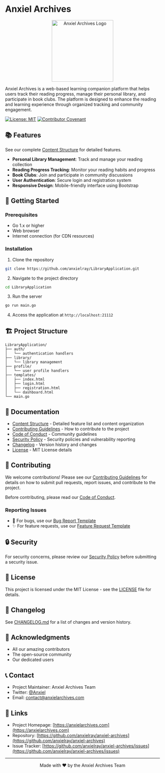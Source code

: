 # Anxiel Archives

<p align="center">
  <img src="https://pbs.twimg.com/media/GfbwIQnWsAAWVRd?format=jpg&name=small" alt="Anxiel Archives Logo" width="200"/>
</p>

Anxiel Archives is a web-based learning companion platform that helps users track their reading progress, manage their personal library, and participate in book clubs. The platform is designed to enhance the reading and learning experience through organized tracking and community engagement.

[![License: MIT](https://img.shields.io/badge/License-MIT-yellow.svg)](https://opensource.org/licenses/MIT)
[![Contributor Covenant](https://img.shields.io/badge/Contributor%20Covenant-2.1-4baaaa.svg)](CODE_OF_CONDUCT.md)

## 📚 Features

See our complete [Content Structure](content.md) for detailed features.

- **Personal Library Management**: Track and manage your reading collection
- **Reading Progress Tracking**: Monitor your reading habits and progress
- **Book Clubs**: Join and participate in community discussions
- **User Authentication**: Secure login and registration system
- **Responsive Design**: Mobile-friendly interface using Bootstrap

## 🚀 Getting Started

### Prerequisites

- Go 1.x or higher
- Web browser
- Internet connection (for CDN resources)

### Installation

1. Clone the repository
```bash
git clone https://github.com/anxielray/LibraryApplication.git
```

2. Navigate to the project directory
```bash
cd LibraryApplication
```

3. Run the server
```bash
go run main.go
```

4. Access the application at `http://localhost:21112`

## 🏗️ Project Structure

```
LibraryApplication/
├── auth/
│   └── authentication handlers
├── library/
│   └── library management
├── profile/
│   └── user profile handlers
├── templates/
│   ├── index.html
│   ├── login.html
│   ├── registration.html
│   └── dashboard.html
└── main.go
```

## 📖 Documentation

- [Content Structure](content.md) - Detailed feature list and content organization
- [Contributing Guidelines](CONTRIBUTING.md) - How to contribute to the project
- [Code of Conduct](CODE_OF_CONDUCT.md) - Community guidelines
- [Security Policy](SECURITY.md) - Security policies and vulnerability reporting
- [Changelog](CHANGELOG.md) - Version history and changes
- [License](LICENSE) - MIT License details

## 🤝 Contributing

We welcome contributions! Please see our [Contributing Guidelines](CONTRIBUTING.md) for details on how to submit pull requests, report issues, and contribute to the project.

Before contributing, please read our [Code of Conduct](CODE_OF_CONDUCT.md).

### Reporting Issues

- 🐛 For bugs, use our [Bug Report Template](.github/ISSUE_TEMPLATE/bug_report.md)
- ✨ For feature requests, use our [Feature Request Template](.github/ISSUE_TEMPLATE/feature_request.md)

## 🔒 Security

For security concerns, please review our [Security Policy](SECURITY.md) before submitting a security issue.

## 📜 License

This project is licensed under the MIT License - see the [LICENSE](LICENSE) file for details.

## 📝 Changelog

See [CHANGELOG.md](CHANGELOG.md) for a list of changes and version history.

## 🌟 Acknowledgments

- All our amazing contributors
- The open-source community
- Our dedicated users

## 📞 Contact

- Project Maintainer: Anxiel Archives Team
- Twitter: [@Anxiel](https://twitter.com/AnxielW)
- Email: contact@anxielarchives.com

## 🔗 Links

- Project Homepage: [https://anxielarchives.com](https://anxielarchives.com)
- Repository: [https://github.com/anxielray/anxiel-archives](https://github.com/anxielray/anxiel-archives)
- Issue Tracker: [https://github.com/anxielray/anxiel-archives/issues](https://github.com/anxielray/anxiel-archives/issues)

---

<p align="center">
  Made with ❤️ by the Anxiel Archives Team
</p>
